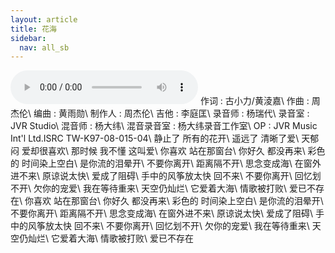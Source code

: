 ```yaml
---
layout: article
title: 花海
sidebar:
  nav: all_sb
---
```

<audio autoplay loop controls>
    <source src="../src/花海.mp3">
</audio>
作词 : 古小力/黄淩嘉\
作曲 : 周杰伦\
编曲 : 黄雨勋\
制作人 : 周杰伦\
吉他 : 李庭匡\
录音师 : 杨瑞代\
录音室 : JVR Studio\
混音师 : 杨大纬\
混音录音室 : 杨大纬录音工作室\
OP : JVR Music Int'l Ltd.ISRC TW-K97-08-015-04\
静止了 所有的花开\
遥远了 清晰了爱\
天郁闷 爱却很喜欢\
那时候 我不懂 这叫爱\
你喜欢 站在那窗台\
你好久 都没再来\
彩色的 时间染上空白\
是你流的泪晕开\
不要你离开\
距离隔不开\
思念变成海\
在窗外进不来\
原谅说太快\
爱成了阻碍\
手中的风筝放太快 回不来\
不要你离开\
回忆划不开\
欠你的宠爱\
我在等待重来\
天空仍灿烂\
它爱着大海\
情歌被打败\
爱已不存在\
你喜欢 站在那窗台\
你好久 都没再来\
彩色的 时间染上空白\
是你流的泪晕开\
不要你离开\
距离隔不开\
思念变成海\
在窗外进不来\
原谅说太快\
爱成了阻碍\
手中的风筝放太快 回不来\
不要你离开\
回忆划不开\
欠你的宠爱\
我在等待重来\
天空仍灿烂\
它爱着大海\
情歌被打败\
爱已不存在